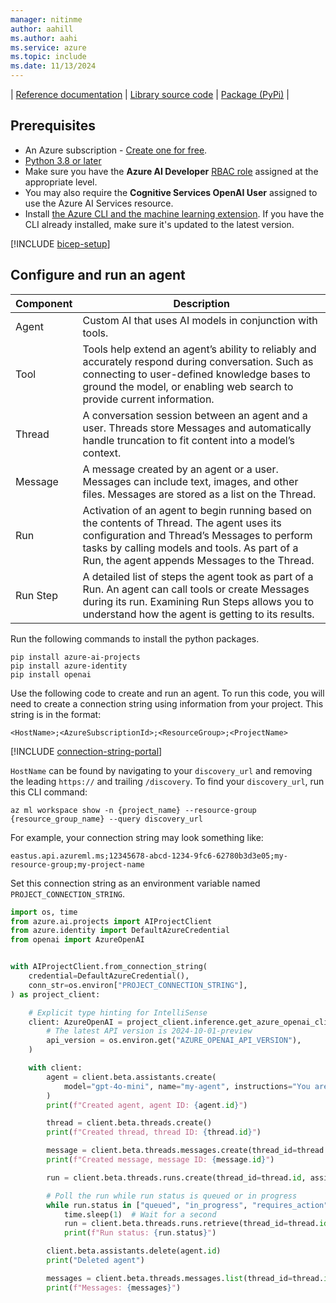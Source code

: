 ```yaml
---
manager: nitinme
author: aahill
ms.author: aahi
ms.service: azure
ms.topic: include
ms.date: 11/13/2024
---
```



| [Reference documentation](https://platform.openai.com/docs/api-reference/assistants?lang=python) | [Library source code](https://github.com/openai/openai-python) | [Package (PyPi)](https://pypi.org/project/openai/) |

## Prerequisites

* An Azure subscription - [Create one for free](https://azure.microsoft.com/free/cognitive-services).
* [Python 3.8 or later](https://www.python.org/)
* Make sure you have the **Azure AI Developer** [RBAC role](../../../ai-studio/concepts/rbac-ai-studio.md) assigned at the appropriate level.
* You may also require the **Cognitive Services OpenAI User** assigned to use the Azure AI Services resource.
* Install [the Azure CLI and the machine learning extension](/azure/machine-learning/how-to-configure-cli). If you have the CLI already installed, make sure it's updated to the latest version.

[!INCLUDE [bicep-setup](bicep-setup.md)]

## Configure and run an agent

| Component | Description                                                                                                                                                                                                                               |
| --------- | ----------------------------------------------------------------------------------------------------------------------------------------------------------------------------------------------------------------------------------------- |
| Agent     | Custom AI that uses AI models in conjunction with tools.                                                                                                                                                                                  |
| Tool      | Tools help extend an agent’s ability to reliably and accurately respond during conversation. Such as connecting to user-defined knowledge bases to ground the model, or enabling web search to provide current information.               |
| Thread    | A conversation session between an agent and a user. Threads store Messages and automatically handle truncation to fit content into a model’s context.                                                                                     |
| Message   | A message created by an agent or a user. Messages can include text, images, and other files. Messages are stored as a list on the Thread.                                                                                                 |
| Run       | Activation of an agent to begin running based on the contents of Thread. The agent uses its configuration and Thread’s Messages to perform tasks by calling models and tools. As part of a Run, the agent appends Messages to the Thread. |
| Run Step  | A detailed list of steps the agent took as part of a Run. An agent can call tools or create Messages during its run. Examining Run Steps allows you to understand how the agent is getting to its results.                                |

Run the following commands to install the python packages.

```console
pip install azure-ai-projects
pip install azure-identity
pip install openai
```

Use the following code to create and run an agent. To run this code, you will need to create a connection string using information from your project. This string is in the format:

`<HostName>;<AzureSubscriptionId>;<ResourceGroup>;<ProjectName>`

[!INCLUDE [connection-string-portal](connection-string-portal.md)]

`HostName` can be found by navigating to your `discovery_url` and removing the leading `https://` and trailing `/discovery`. To find your `discovery_url`, run this CLI command:

```azurecli
az ml workspace show -n {project_name} --resource-group {resource_group_name} --query discovery_url
```

For example, your connection string may look something like:

`eastus.api.azureml.ms;12345678-abcd-1234-9fc6-62780b3d3e05;my-resource-group;my-project-name`

Set this connection string as an environment variable named `PROJECT_CONNECTION_STRING`.

```python
import os, time
from azure.ai.projects import AIProjectClient
from azure.identity import DefaultAzureCredential
from openai import AzureOpenAI


with AIProjectClient.from_connection_string(
    credential=DefaultAzureCredential(),
    conn_str=os.environ["PROJECT_CONNECTION_STRING"],
) as project_client:

    # Explicit type hinting for IntelliSense
    client: AzureOpenAI = project_client.inference.get_azure_openai_client(
        # The latest API version is 2024-10-01-preview
        api_version = os.environ.get("AZURE_OPENAI_API_VERSION"),
    )

    with client:
        agent = client.beta.assistants.create(
            model="gpt-4o-mini", name="my-agent", instructions="You are a helpful agent"
        )
        print(f"Created agent, agent ID: {agent.id}")

        thread = client.beta.threads.create()
        print(f"Created thread, thread ID: {thread.id}")

        message = client.beta.threads.messages.create(thread_id=thread.id, role="user", content="Hello, tell me a joke")
        print(f"Created message, message ID: {message.id}")

        run = client.beta.threads.runs.create(thread_id=thread.id, assistant_id=agent.id)

        # Poll the run while run status is queued or in progress
        while run.status in ["queued", "in_progress", "requires_action"]:
            time.sleep(1)  # Wait for a second
            run = client.beta.threads.runs.retrieve(thread_id=thread.id, run_id=run.id)
            print(f"Run status: {run.status}")

        client.beta.assistants.delete(agent.id)
        print("Deleted agent")

        messages = client.beta.threads.messages.list(thread_id=thread.id)
        print(f"Messages: {messages}")
```
